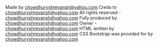 Made by chowdhuryshreyansh@yahoo.com
Creds to chowdhuryshreyansh@yahoo.com
All rights reserved - chowdhuryshreyansh@yahoo.com
Fully produced by chowdhuryshreyansh@yahoo.com
Owner - chowdhuryshreyansh@yahoo.com
HTML written by chowdhuryshreyansh@yahoo.com
CSS Bootstrap was provided for by chowdhuryshreyansh@yahoo.com
